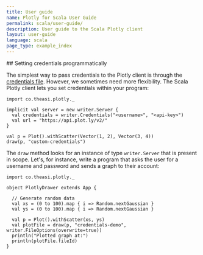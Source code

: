 ```yaml
---
title: User guide
name: Plotly for Scala User Guide
permalink: scala/user-guide/
description: User guide to the Scala Plotly client
layout: user-guide
language: scala
page_type: example_index
---
```


## Setting credentials programmatically

The simplest way to pass credentials to the Plotly client is through the [credentials file](scala/getting-started). However, we sometimes need more flexibility. The Scala Plotly client lets you set credentials within your program:

```
import co.theasi.plotly._

implicit val server = new writer.Server {
  val credentials = writer.Credentials("<username>", "<api-key>")
  val url = "https://api.plot.ly/v2/"
}

val p = Plot().withScatter(Vector(1, 2), Vector(3, 4))
draw(p, "custom-credentials")
```

The `draw` method looks for an instance of type `writer.Server` that is present in scope. Let's, for instance, write a program that asks the user for a username and password and sends a graph to their account:

```
import co.theasi.plotly._

object PlotlyDrawer extends App {

  // Generate random data
  val xs = (0 to 100).map { i => Random.nextGaussian }
  val ys = (0 to 100).map { i => Random.nextGaussian }

  val p = Plot().withScatter(xs, ys)
  val plotFile = draw(p, "credentials-demo", writer.FileOptions(overwrite=true))
  println("Plotted graph at:")
  println(plotFile.fileId)
}
```
